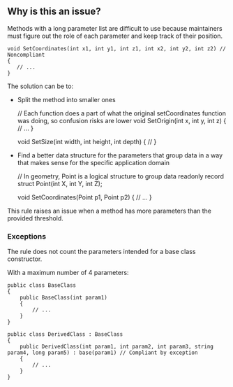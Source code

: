 ## Why is this an issue?

Methods with a long parameter list are difficult to use because maintainers must figure out the role of each parameter and keep track of their
position.

    void SetCoordinates(int x1, int y1, int z1, int x2, int y2, int z2) // Noncompliant
    {
       // ...
    }

The solution can be to:

-   Split the method into smaller ones

    // Each function does a part of what the original setCoordinates function was doing, so confusion risks are lower
    void SetOrigin(int x, int y, int z)
    {
       // ...
    }
    
    void SetSize(int width, int height, int depth)
    {
       //
    }

-   Find a better data structure for the parameters that group data in a way that makes sense for the specific application domain

    // In geometry, Point is a logical structure to group data
    readonly record struct Point(int X, int Y, int Z);
    
    void SetCoordinates(Point p1, Point p2)
    {
        // ...
    }

This rule raises an issue when a method has more parameters than the provided threshold.

### Exceptions

The rule does not count the parameters intended for a base class constructor.

With a maximum number of 4 parameters:

    public class BaseClass
    {
        public BaseClass(int param1)
        {
            // ...
        }
    }
    
    public class DerivedClass : BaseClass
    {
        public DerivedClass(int param1, int param2, int param3, string param4, long param5) : base(param1) // Compliant by exception
        {
            // ...
        }
    }